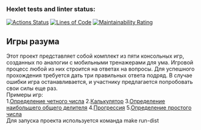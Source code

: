 ### Hexlet tests and linter status:
[![Actions Status](https://github.com/aseccxz/java-project-61/actions/workflows/hexlet-check.yml/badge.svg)](https://github.com/aseccxz/java-project-61/actions)
[![Lines of Code](https://sonarcloud.io/api/project_badges/measure?project=aseccxz_java-project-61&metric=ncloc)](https://sonarcloud.io/summary/new_code?id=aseccxz_java-project-61)
[![Maintainability Rating](https://sonarcloud.io/api/project_badges/measure?project=aseccxz_java-project-61&metric=sqale_rating)](https://sonarcloud.io/summary/new_code?id=aseccxz_java-project-61)
## Игры разума ##
Этот проект представляет собой комплект из пяти консольных игр, созданных по аналогии с мобильными тренажерами для ума. Игровой процесс любой из них строится на ответах на вопросы. Для успешного прохождения требуется дать три правильных ответа подряд. В случае ошибки игра останавливается, и участнику предлагается попробовать свои силы еще раз.  
Примеры игр:  
1.[Определение четного числа](https://asciinema.org/a/Iaff6ukLhja6iQoGAjxWDoeOu)
2.[Калькулятор](https://asciinema.org/a/88N93aimt7NfYdxmFRtSMhTnb)
3.[Определение наибольшего общего делителя](https://asciinema.org/a/1FHH1S1pSiaUlHgbpE2ZT1Dhb)
4.[Прогрессия](https://asciinema.org/a/LTi47kRlWxjvuKXa8lv25CLhR)
5.[Определение простого числа](https://asciinema.org/a/a6xdZWjGkXJGJS8x3yT8zhCwS)  
Для запуска проекта используется команда make run-dist

